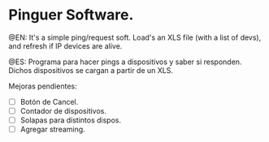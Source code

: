 # Pinguer Software.

@EN:
It's a simple ping/request soft. Load's an XLS file (with a list of devs), and refresh if IP devices are alive.

@ES:
Programa para hacer pings a dispositivos y saber si responden. Dichos dispositivos se cargan a partir de un XLS.


Mejoras pendientes:
- [ ] Botón de Cancel.
- [ ] Contador de dispositivos.
- [ ] Solapas para distintos dispos.
- [ ] Agregar streaming.
